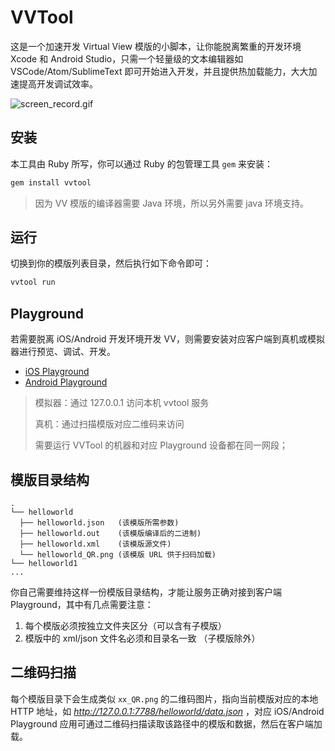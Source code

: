 # VVTool

这是一个加速开发 Virtual View 模版的小脚本，让你能脱离繁重的开发环境 Xcode 和 Android Studio，只需一个轻量级的文本编辑器如 VSCode/Atom/SublimeText 即可开始进入开发，并且提供热加载能力，大大加速提高开发调试效率。

![screen_record.gif](https://raw.githubusercontent.com/alibaba/virtualview_tools/master/compiler-tools/RealtimePreview/screenshot.gif) 

## 安装

本工具由 Ruby 所写，你可以通过 Ruby 的包管理工具 `gem` 来安装：

```ruby
gem install vvtool
```

> 因为 VV 模版的编译器需要 Java 环境，所以另外需要 java 环境支持。

## 运行

切换到你的模版列表目录，然后执行如下命令即可：

```ruby
vvtool run
```

## Playground

若需要脱离 iOS/Android 开发环境开发 VV，则需要安装对应客户端到真机或模拟器进行预览、调试、开发。

- [iOS Playground](https://github.com/alibaba/VirtualView-iOS)
- [Android Playground](https://github.com/alibaba/Virtualview-Android)

> 模拟器：通过 127.0.0.1 访问本机 vvtool 服务
> 
> 真机：通过扫描模版对应二维码来访问
>
> 需要运行 VVTool 的机器和对应 Playground 设备都在同一网段；

## 模版目录结构

```
.
└── helloworld
  ├── helloworld.json   (该模版所需参数)
  ├── helloworld.out    (该模版编译后的二进制)
  ├── helloworld.xml    (该模版源文件)
  └── helloworld_QR.png (该模版 URL 供于扫码加载)
└── helloworld1
...
```

你自己需要维持这样一份模版目录结构，才能让服务正确对接到客户端 Playground，其中有几点需要注意：

1. 每个模版必须按独立文件夹区分（可以含有子模版）
2. 模版中的 xml/json 文件名必须和目录名一致 （子模版除外）

## 二维码扫描

每个模版目录下会生成类似 `xx_QR.png` 的二维码图片，指向当前模版对应的本地HTTP 地址，如 *http://127.0.0.1:7788/helloworld/data.json* ，对应 iOS/Android Playground 应用可通过二维码扫描读取该路径中的模版和数据，然后在客户端加载。
